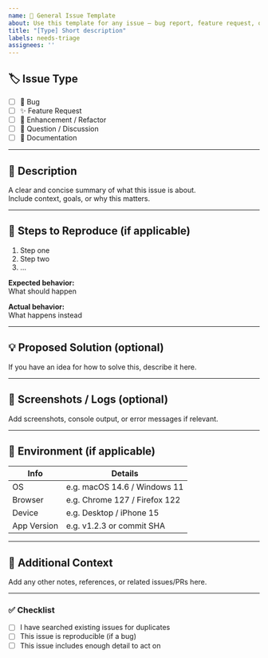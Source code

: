 ```yaml
---
name: 🧾 General Issue Template
about: Use this template for any issue — bug report, feature request, or improvement
title: "[Type] Short description"
labels: needs-triage
assignees: ''
---
```


## 🏷️ Issue Type
<!-- Please check one -->
- [ ] 🐛 Bug
- [ ] ✨ Feature Request
- [ ] 🧠 Enhancement / Refactor
- [ ] 🧩 Question / Discussion
- [ ] 📄 Documentation

---

## 📝 Description
A clear and concise summary of what this issue is about.  
Include context, goals, or why this matters.

---

## 🔁 Steps to Reproduce (if applicable)
1. Step one  
2. Step two  
3. …

**Expected behavior:**  
What should happen

**Actual behavior:**  
What happens instead

---

## 💡 Proposed Solution (optional)
If you have an idea for how to solve this, describe it here.

---

## 📸 Screenshots / Logs (optional)
Add screenshots, console output, or error messages if relevant.

---

## 🧭 Environment (if applicable)
| Info | Details |
|------|----------|
| OS | e.g. macOS 14.6 / Windows 11 |
| Browser | e.g. Chrome 127 / Firefox 122 |
| Device | e.g. Desktop / iPhone 15 |
| App Version | e.g. v1.2.3 or commit SHA |

---

## 🧩 Additional Context
Add any other notes, references, or related issues/PRs here.

---

### ✅ Checklist
- [ ] I have searched existing issues for duplicates  
- [ ] This issue is reproducible (if a bug)  
- [ ] This issue includes enough detail to act on